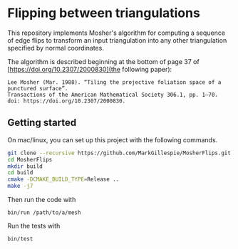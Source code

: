 # Flipping between triangulations

This repository implements Mosher's algorithm for computing a sequence of edge flips to transform an input triangulation into any other triangulation specified by normal coordinates.

The algorithm is described beginning at the bottom of page 37 of [https://doi.org/10.2307/2000830](the following paper):
```
Lee Mosher (Mar. 1988). “Tiling the projective foliation space of a punctured surface”.
Transactions of the American Mathematical Society 306.1, pp. 1–70.
doi: https://doi.org/10.2307/2000830.
```



## Getting started
On mac/linux, you can set up this project with the following commands.
```bash
git clone --recursive https://github.com/MarkGillespie/MosherFlips.git
cd MosherFlips
mkdir build
cd build
cmake -DCMAKE_BUILD_TYPE=Release ..
make -j7
```

Then run the code with
```
bin/run /path/to/a/mesh
```

Run the tests with
```
bin/test
```
